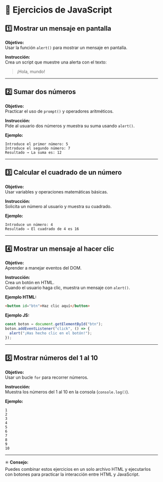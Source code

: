 # 🧩 Ejercicios de JavaScript

## 1️⃣ Mostrar un mensaje en pantalla
**Objetivo:**  
Usar la función `alert()` para mostrar un mensaje en pantalla.

**Instrucción:**  
Crea un script que muestre una alerta con el texto:
> ¡Hola, mundo!

---

## 2️⃣ Sumar dos números
**Objetivo:**  
Practicar el uso de `prompt()` y operadores aritméticos.

**Instrucción:**  
Pide al usuario dos números y muestra su suma usando `alert()`.

**Ejemplo:**
```
Introduce el primer número: 5  
Introduce el segundo número: 7  
Resultado → La suma es: 12
```

---

## 3️⃣ Calcular el cuadrado de un número
**Objetivo:**  
Usar variables y operaciones matemáticas básicas.

**Instrucción:**  
Solicita un número al usuario y muestra su cuadrado.

**Ejemplo:**
```
Introduce un número: 4  
Resultado → El cuadrado de 4 es 16
```

---

## 4️⃣ Mostrar un mensaje al hacer clic
**Objetivo:**  
Aprender a manejar eventos del DOM.

**Instrucción:**  
Crea un botón en HTML.  
Cuando el usuario haga clic, muestra un mensaje con `alert()`.

**Ejemplo HTML:**
```html
<button id="btn">Haz clic aquí</button>
```

**Ejemplo JS:**
```js
const boton = document.getElementById("btn");
boton.addEventListener("click", () => {
  alert("¡Has hecho clic en el botón!");
});
```

---

## 5️⃣ Mostrar números del 1 al 10
**Objetivo:**  
Usar un bucle `for` para recorrer números.

**Instrucción:**  
Muestra los números del 1 al 10 en la consola (`console.log()`).

**Ejemplo:**
```
1
2
3
4
5
6
7
8
9
10
```

---

✳️ **Consejo:**  
Puedes combinar estos ejercicios en un solo archivo HTML y ejecutarlos con botones para practicar la interacción entre HTML y JavaScript.

